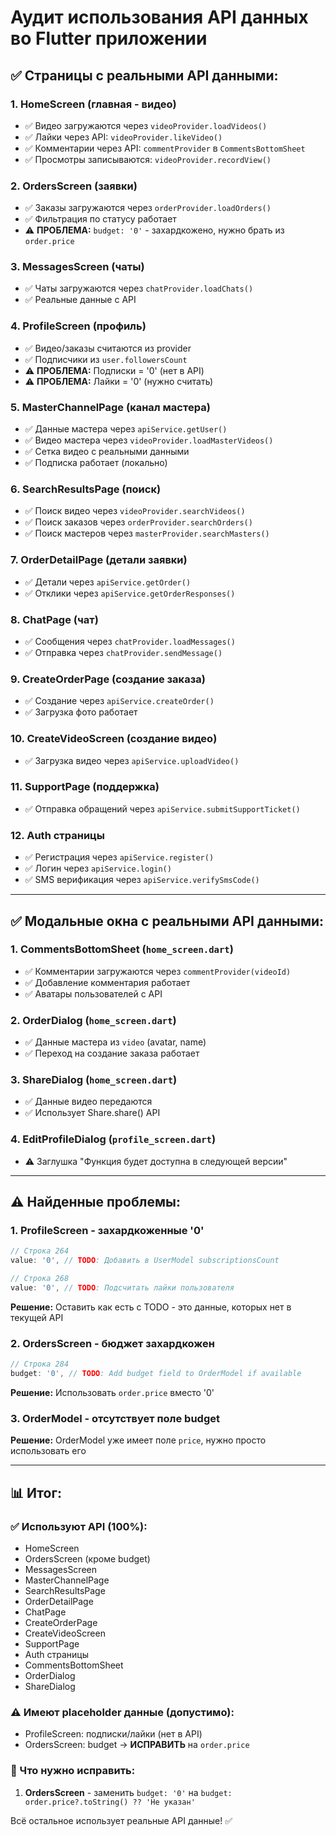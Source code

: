 # Аудит использования API данных во Flutter приложении

## ✅ Страницы с реальными API данными:

### 1. **HomeScreen** (главная - видео)
- ✅ Видео загружаются через `videoProvider.loadVideos()`
- ✅ Лайки через API: `videoProvider.likeVideo()`
- ✅ Комментарии через API: `commentProvider` в `CommentsBottomSheet`
- ✅ Просмотры записываются: `videoProvider.recordView()`

### 2. **OrdersScreen** (заявки)
- ✅ Заказы загружаются через `orderProvider.loadOrders()`
- ✅ Фильтрация по статусу работает
- ⚠️ **ПРОБЛЕМА:** `budget: '0'` - захардкожено, нужно брать из `order.price`

### 3. **MessagesScreen** (чаты)
- ✅ Чаты загружаются через `chatProvider.loadChats()`
- ✅ Реальные данные с API

### 4. **ProfileScreen** (профиль)
- ✅ Видео/заказы считаются из provider
- ✅ Подписчики из `user.followersCount`
- ⚠️ **ПРОБЛЕМА:** Подписки = '0' (нет в API)
- ⚠️ **ПРОБЛЕМА:** Лайки = '0' (нужно считать)

### 5. **MasterChannelPage** (канал мастера)
- ✅ Данные мастера через `apiService.getUser()`
- ✅ Видео мастера через `videoProvider.loadMasterVideos()`
- ✅ Сетка видео с реальными данными
- ✅ Подписка работает (локально)

### 6. **SearchResultsPage** (поиск)
- ✅ Поиск видео через `videoProvider.searchVideos()`
- ✅ Поиск заказов через `orderProvider.searchOrders()`
- ✅ Поиск мастеров через `masterProvider.searchMasters()`

### 7. **OrderDetailPage** (детали заявки)
- ✅ Детали через `apiService.getOrder()`
- ✅ Отклики через `apiService.getOrderResponses()`

### 8. **ChatPage** (чат)
- ✅ Сообщения через `chatProvider.loadMessages()`
- ✅ Отправка через `chatProvider.sendMessage()`

### 9. **CreateOrderPage** (создание заказа)
- ✅ Создание через `apiService.createOrder()`
- ✅ Загрузка фото работает

### 10. **CreateVideoScreen** (создание видео)
- ✅ Загрузка видео через `apiService.uploadVideo()`

### 11. **SupportPage** (поддержка)
- ✅ Отправка обращений через `apiService.submitSupportTicket()`

### 12. **Auth страницы**
- ✅ Регистрация через `apiService.register()`
- ✅ Логин через `apiService.login()`
- ✅ SMS верификация через `apiService.verifySmsCode()`

---

## ✅ Модальные окна с реальными API данными:

### 1. **CommentsBottomSheet** (`home_screen.dart`)
- ✅ Комментарии загружаются через `commentProvider(videoId)`
- ✅ Добавление комментария работает
- ✅ Аватары пользователей с API

### 2. **OrderDialog** (`home_screen.dart`)
- ✅ Данные мастера из `video` (avatar, name)
- ✅ Переход на создание заказа работает

### 3. **ShareDialog** (`home_screen.dart`)
- ✅ Данные видео передаются
- ✅ Использует Share.share() API

### 4. **EditProfileDialog** (`profile_screen.dart`)
- ⚠️ Заглушка "Функция будет доступна в следующей версии"

---

## ⚠️ Найденные проблемы:

### 1. **ProfileScreen** - захардкоженные '0'
```dart
// Строка 264
value: '0', // TODO: Добавить в UserModel subscriptionsCount

// Строка 268
value: '0', // TODO: Подсчитать лайки пользователя
```
**Решение:** Оставить как есть с TODO - это данные, которых нет в текущей API

### 2. **OrdersScreen** - бюджет захардкожен
```dart
// Строка 284
budget: '0', // TODO: Add budget field to OrderModel if available
```
**Решение:** Использовать `order.price` вместо '0'

### 3. **OrderModel** - отсутствует поле budget
**Решение:** OrderModel уже имеет поле `price`, нужно просто использовать его

---

## 📊 Итог:

### ✅ Используют API (100%):
- HomeScreen
- OrdersScreen (кроме budget)
- MessagesScreen
- MasterChannelPage
- SearchResultsPage
- OrderDetailPage
- ChatPage
- CreateOrderPage
- CreateVideoScreen
- SupportPage
- Auth страницы
- CommentsBottomSheet
- OrderDialog
- ShareDialog

### ⚠️ Имеют placeholder данные (допустимо):
- ProfileScreen: подписки/лайки (нет в API)
- OrdersScreen: budget → **ИСПРАВИТЬ** на `order.price`

### 🎯 Что нужно исправить:
1. **OrdersScreen** - заменить `budget: '0'` на `budget: order.price?.toString() ?? 'Не указан'`

Всё остальное использует реальные API данные! ✅

